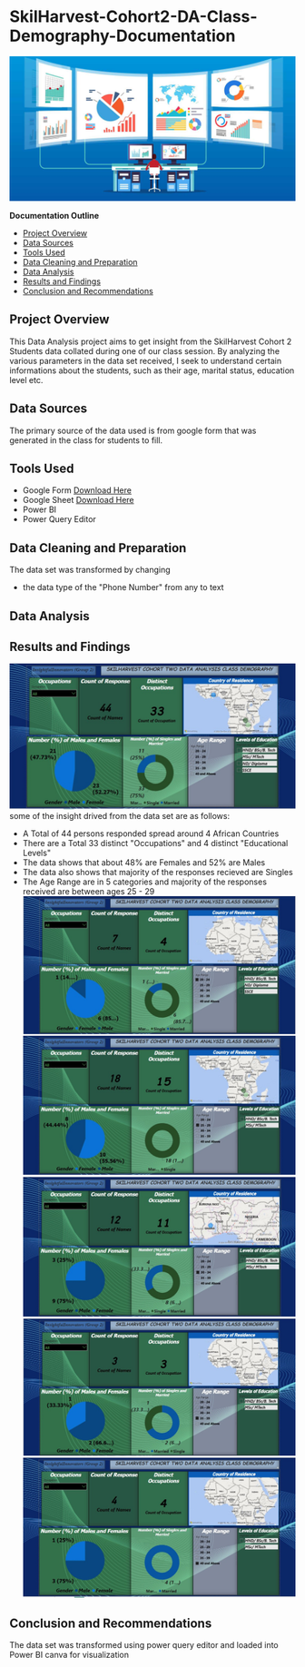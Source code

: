 # SkilHarvest-Cohort2-DA-Class-Demography-Documentation
![](what-is-data-analyst.jpg)


**Documentation Outline**
- [Project Overview](#project-overview)
- [Data Sources](#data-sources)
- [Tools Used](#tools-used)
- [Data Cleaning and Preparation](#data-cleaning-and-preparation)
- [Data Analysis](#data-analysis)
- [Results and Findings](#results-and-findings)
- [Conclusion and Recommendations](#conclusion-and-recommendations)

## Project Overview
This Data Analysis project aims to get insight from the SkilHarvest Cohort 2 Students data 
collated during one of our class session. By analyzing the various parameters in the data set received,
I seek to understand certain informations about the students, such as their age, marital status, education level etc.

## Data Sources
The primary source of the data used is from google form that was generated in the class for students to fill.

## Tools Used
- Google Form [Download Here](https://bit.ly/SkilHarvestClassData)
- Google Sheet [Download Here](https://docs.google.com/spreadsheets/d/1j683Iej1rexP0ZklCt4CQSEjTZpUGAfhIirowQNtk80/edit?resourcekey#gid=120058417)
- Power BI
- Power Query Editor

## Data Cleaning and Preparation
The data set was transformed by changing 
- the data type of the "Phone Number" from any to text

## Data Analysis

## Results and Findings
![](Data-insight.jpg)
some of the insight drived from the data set are as follows:
- A Total of 44 persons responded spread around 4 African Countries
- There are a Total 33 distinct "Occupations" and 4 distinct "Educational Levels"
- The data shows that about 48% are Females and 52% are Males
- The data also shows that majority of the responses recieved are Singles
- The Age Range are in 5 categories and majority of the responses received are between ages 25 - 29
![](Data-insight-2.jpg)
![](Data-insight-4.jpg)
![](Data-insight-1.jpg)
![](Data-insight-5.jpg)
![](Data-insight-3.jpg)

## Conclusion and Recommendations
The data set was transformed using power query editor and loaded into Power BI canva for visualization


